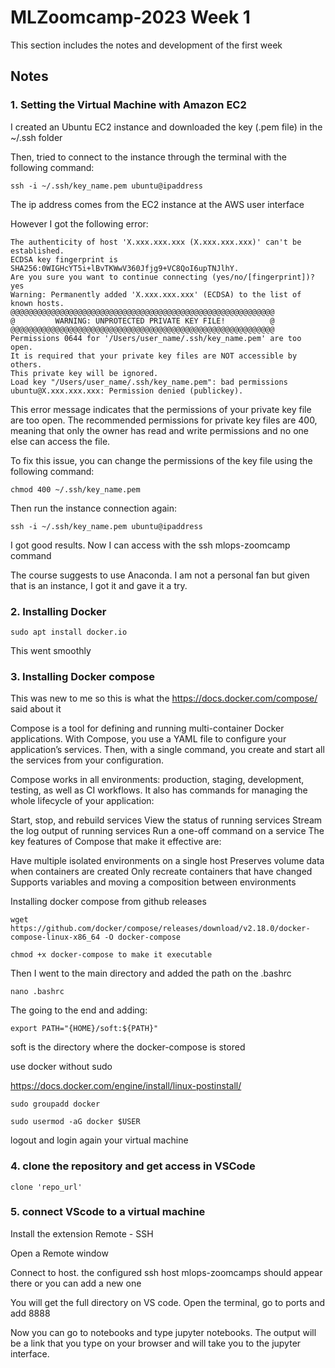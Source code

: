 # MLZoomcamp-2023 Week 1
This section includes the notes and development of the first week

## Notes

### 1. Setting the Virtual Machine with Amazon EC2
I created an Ubuntu EC2 instance and downloaded the key (.pem file) in the ~/.ssh folder

Then, tried to connect to the instance through the terminal with the following command:

```
ssh -i ~/.ssh/key_name.pem ubuntu@ipaddress 
```

The ip address comes from the EC2 instance at the AWS user interface

However I got the following error:

```
The authenticity of host 'X.xxx.xxx.xxx (X.xxx.xxx.xxx)' can't be established.
ECDSA key fingerprint is SHA256:0WIGHcYT5i+lBvTKWwV360Jfjg9+VC8QoI6upTNJlhY.
Are you sure you want to continue connecting (yes/no/[fingerprint])? yes
Warning: Permanently added 'X.xxx.xxx.xxx' (ECDSA) to the list of known hosts.
@@@@@@@@@@@@@@@@@@@@@@@@@@@@@@@@@@@@@@@@@@@@@@@@@@@@@@@@@@@
@         WARNING: UNPROTECTED PRIVATE KEY FILE!          @
@@@@@@@@@@@@@@@@@@@@@@@@@@@@@@@@@@@@@@@@@@@@@@@@@@@@@@@@@@@
Permissions 0644 for '/Users/user_name/.ssh/key_name.pem' are too open.
It is required that your private key files are NOT accessible by others.
This private key will be ignored.
Load key "/Users/user_name/.ssh/key_name.pem": bad permissions
ubuntu@X.xxx.xxx.xxx: Permission denied (publickey).
```

This error message indicates that the permissions of your private key file are too open. The recommended permissions for private key files are 400, meaning that only the owner has read and write permissions and no one else can access the file.

To fix this issue, you can change the permissions of the key file using the following command:

```
chmod 400 ~/.ssh/key_name.pem
```

Then run the instance connection again:

```
ssh -i ~/.ssh/key_name.pem ubuntu@ipaddress
```

I got good results. Now I can access with the ssh mlops-zoomcamp command

The course suggests to use Anaconda. I am not a personal fan but given that is an instance, I got it and gave it a try.

### 2. Installing Docker

```
sudo apt install docker.io
```

This went smoothly

### 3. Installing Docker compose

This was new to me so this is what the https://docs.docker.com/compose/ said about it

Compose is a tool for defining and running multi-container Docker applications. With Compose, you use a YAML file to configure your application’s services. Then, with a single command, you create and start all the services from your configuration.

Compose works in all environments: production, staging, development, testing, as well as CI workflows. It also has commands for managing the whole lifecycle of your application:

Start, stop, and rebuild services
View the status of running services
Stream the log output of running services
Run a one-off command on a service
The key features of Compose that make it effective are:

Have multiple isolated environments on a single host
Preserves volume data when containers are created
Only recreate containers that have changed
Supports variables and moving a composition between environments

Installing docker compose from github releases

```
wget https://github.com/docker/compose/releases/download/v2.18.0/docker-compose-linux-x86_64 -O docker-compose
```

```
chmod +x docker-compose to make it executable
```

Then I went to the main directory and added the path on the .bashrc

```
nano .bashrc
```

The going to the end and adding:

```
export PATH="{HOME}/soft:${PATH}"
```

soft is the directory where the docker-compose is stored

use docker without sudo

https://docs.docker.com/engine/install/linux-postinstall/

```
sudo groupadd docker
```

```
sudo usermod -aG docker $USER
```

logout and login again your virtual machine 

### 4. clone the repository and get access in VSCode
```
clone 'repo_url'
```
### 5. connect VScode to a virtual machine

Install the extension Remote - SSH

Open a Remote window

Connect to host. the configured ssh host mlops-zoomcamps should appear there or you can add a new one

You will get the full directory on VS code. Open the terminal, go to ports and add 8888

Now you can go to notebooks and type jupyter notebooks. The output will be a link that you type on your browser and will take you to the jupyter interface.
